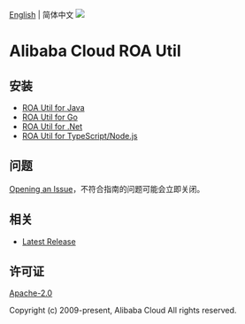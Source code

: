 [English](README.md) | 简体中文
![](https://aliyunsdk-pages.alicdn.com/icons/AlibabaCloud.svg)

# Alibaba Cloud ROA Util
## 安装

- [ROA Util for Java](./java/README-CN.md)
- [ROA Util for Go](./golang/README-CN.md)
- [ROA Util for .Net](./csharp/README-CN.md)
- [ROA Util for TypeScript/Node.js](./ts/README-CN.md)

## 问题
[Opening an Issue](https://github.com/aliyun/tea-roa-util/issues/new)，不符合指南的问题可能会立即关闭。

## 相关
* [Latest Release](https://github.com/aliyun/tea-roa-util)

## 许可证
[Apache-2.0](http://www.apache.org/licenses/LICENSE-2.0)

Copyright (c) 2009-present, Alibaba Cloud All rights reserved.